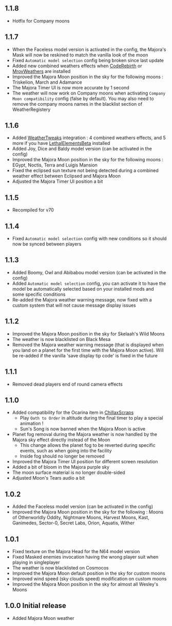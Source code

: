 ## 1.1.8
- Hotfix for Company moons

## 1.1.7
- When the Faceless model version is activated in the config, the Majora's Mask will now be reskined to match the vanilla look of the moon
- Fixed `Automatic model selection` config being broken since last update
- Added new combined weathers effects when [CodeRebirth](https://thunderstore.io/c/lethal-company/p/XuXiaolan/CodeRebirth/) or [MrovWeathers](https://thunderstore.io/c/lethal-company/p/mrov/MrovWeathers/) are installed
- Improved the Majora Moon position in the sky for the following moons : Triskelion, March and Adamance
- The Majora Timer UI is now more accurate by 1 second
- The weather will now work on Company moons when activating `Company Moon compatibility` config (false by default). You may also need to remove the company moons names in the blacklist section of WeatherRegistery

## 1.1.6
- Added [WeatherTweaks](https://thunderstore.io/c/lethal-company/p/mrov/WeatherTweaks/) integration : 4 combined weathers effects, and 5 more if you have [LethalElementsBeta](https://thunderstore.io/c/lethal-company/p/v0xx/LethalElementsBeta/) installed
- Added Joy, Dice and Baldy model version (can be activated in the config)
- Improved the Majora Moon position in the sky for the following moons : EGypt, Noctis, Terra and Luigis Mansion
- Fixed the eclipsed sun texture not being detected during a combined weather effect between Eclipsed and Majora Moon
- Adjusted the Majora Timer UI position a bit

## 1.1.5
- Recompiled for v70

## 1.1.4
- Fixed `Automatic model selection` config with new conditions so it should now be synced between players

## 1.1.3
- Added Boomy, Owl and Abibabou model version (can be activated in the config)
- Added `Automatic model selection` config, you can activate it to have the model be automatically selected based on your installed mods and some specific conditions
- Re-added the Majora weather warning message, now fixed with a custom system that will not cause message display issues

## 1.1.2
- Improved the Majora Moon position in the sky for Skelaah's Wild Moons
- The weather is now blacklisted on Black Mesa
- Removed the Majora weather warning message (that is displayed when you land on a planet for the first time with the Majora Moon active). Will be re-added if the vanilla 'save display tip code' is fixed in the future

## 1.1.1
- Removed dead players end of round camera effects

## 1.1.0
- Added compatibility for the Ocarina item in [ChillaxScraps](https://thunderstore.io/c/lethal-company/p/Zigzag/ChillaxScraps/)
    - Play `Oath to Order` in altitude during the final timer to play a special animation !
    - Sun's Song is now banned when the Majora Moon is active
- Planet fog removal during the Majora weather is now handled by the Majora sky effect directly instead of the Moon
    - This change allows the planet fog to be reverted during specific events, such as when going into the facility
    - Inside fog should no longer be removed
- Improved the Majora Timer UI position for different screen resolution
- Added a bit of bloom in the Majora purple sky
- The moon surface material is no longer double-sided
- Adjusted Moon's Tears audio a bit

## 1.0.2
- Added the Faceless model version (can be activated in the config)
- Improved the Majora Moon position in the sky for the following : Moons of Otherworldly Oddity, Nightmare Moons, Harvest Moons, Kast, Ganimedes, Sector-0, Secret Labs, Orion, Aquatis, Wither

## 1.0.1
- Fixed texture on the Majora Head for the N64 model version
- Fixed Masked enemies invocation having the wrong player suit when playing in singleplayer
- The weather is now blacklisted on Cosmocos
- Improved the Majora Moon default position in the sky for custom moons
- Improved wind speed (sky clouds speed) modification on custom moons
- Improved the Majora Moon position in the sky for almost all Wesley's Moons

## 1.0.0 Initial release
- Added Majora Moon weather
